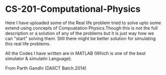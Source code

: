 # CS-201-Computational-Physics
 <p>Here I have uploaded some of the Real life problem tried to solve upto some extend using concepts of Compuatation Physics.Though this is not the full description or a solution of any of the problems but it is just way how we can "start" solving them. Still there might be better solution for simulating this real life problems.</p>
 <p>All the Codes I have written are in MATLAB (Which is one of the best simulator & simulatin Language).</p>

 From
 Parth Gandhi
 (DAIICT Batch.2014)
